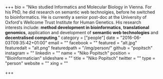 +++
bio = "Niko studied Informatics and Molecular Biology in Vienna. For his PhD, he did research on semantic web technolgies, before he switched to bioinformatics. He is currently a senior post-doc at the University of Oxford's Wellcome Trust Institute for Human Genetics. His research interests include: **method development in bioinformatics**, **translational genomics**, application and development of **semantic web technologies** and **decentralised computing**."
category = ["people"]
date = "2016-06-03T09:35:42+01:00"
email = ""
facebook = ""
featured = "alt.jpg"
featuredalt = "alt.png"
featuredpath = "/img/person/"
github = "popitsch"
instagram = ""
linkedin = ""
name = "Niko Popitsch"
position = "Bioinformatician"
slideshare = ""
title = "Niko Popitsch"
twitter = ""
type = "person"
website = ""
xing = ""

+++
